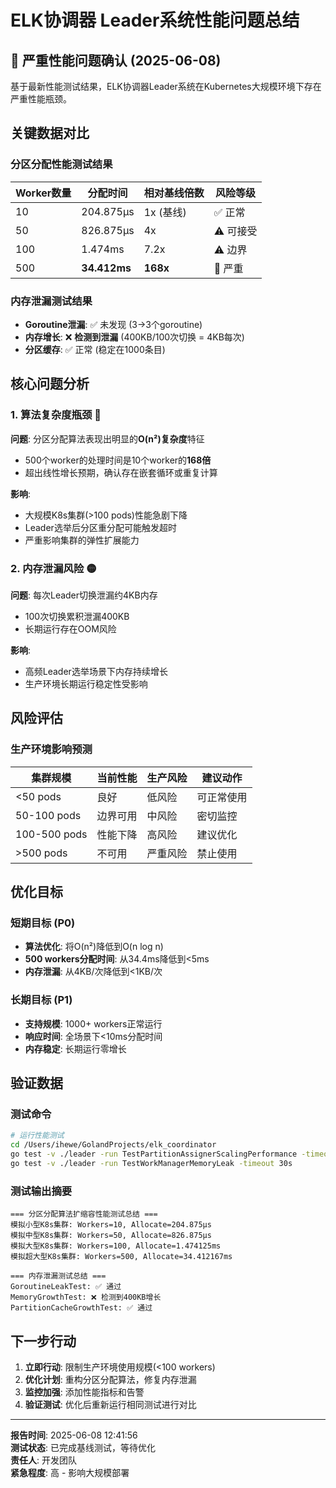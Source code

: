 # ELK协调器 Leader系统性能问题总结

## 🚨 严重性能问题确认 (2025-06-08)

基于最新性能测试结果，ELK协调器Leader系统在Kubernetes大规模环境下存在严重性能瓶颈。

## 关键数据对比

### 分区分配性能测试结果

| Worker数量 | 分配时间 | 相对基线倍数 | 风险等级 |
|-----------|----------|-------------|----------|
| 10        | 204.875µs | 1x (基线)   | ✅ 正常   |
| 50        | 826.875µs | 4x          | ⚠️ 可接受 |
| 100       | 1.474ms   | 7.2x        | ⚠️ 边界   |
| 500       | **34.412ms** | **168x** | 🔴 严重   |

### 内存泄漏测试结果

- **Goroutine泄漏**: ✅ 未发现 (3→3个goroutine)
- **内存增长**: ❌ **检测到泄漏** (400KB/100次切换 = 4KB每次)
- **分区缓存**: ✅ 正常 (稳定在1000条目)

## 核心问题分析

### 1. 算法复杂度瓶颈 🔴

**问题**: 分区分配算法表现出明显的**O(n²)复杂度**特征
- 500个worker的处理时间是10个worker的**168倍**
- 超出线性增长预期，确认存在嵌套循环或重复计算

**影响**:
- 大规模K8s集群(>100 pods)性能急剧下降
- Leader选举后分区重分配可能触发超时
- 严重影响集群的弹性扩展能力

### 2. 内存泄漏风险 🟡

**问题**: 每次Leader切换泄漏约4KB内存
- 100次切换累积泄漏400KB
- 长期运行存在OOM风险

**影响**:
- 高频Leader选举场景下内存持续增长
- 生产环境长期运行稳定性受影响

## 风险评估

### 生产环境影响预测

| 集群规模 | 当前性能 | 生产风险 | 建议动作 |
|---------|----------|----------|----------|
| <50 pods | 良好 | 低风险 | 可正常使用 |
| 50-100 pods | 边界可用 | 中风险 | 密切监控 |
| 100-500 pods | 性能下降 | 高风险 | 建议优化 |
| >500 pods | 不可用 | 严重风险 | 禁止使用 |

## 优化目标

### 短期目标 (P0)
- **算法优化**: 将O(n²)降低到O(n log n)
- **500 workers分配时间**: 从34.4ms降低到<5ms
- **内存泄漏**: 从4KB/次降低到<1KB/次

### 长期目标 (P1)
- **支持规模**: 1000+ workers正常运行
- **响应时间**: 全场景下<10ms分配时间
- **内存稳定**: 长期运行零增长

## 验证数据

### 测试命令
```bash
# 运行性能测试
cd /Users/ihewe/GolandProjects/elk_coordinator
go test -v ./leader -run TestPartitionAssignerScalingPerformance -timeout 30s
go test -v ./leader -run TestWorkManagerMemoryLeak -timeout 30s
```

### 测试输出摘要
```
=== 分区分配算法扩缩容性能测试总结 ===
模拟小型K8s集群: Workers=10, Allocate=204.875µs
模拟中型K8s集群: Workers=50, Allocate=826.875µs  
模拟大型K8s集群: Workers=100, Allocate=1.474125ms
模拟超大型K8s集群: Workers=500, Allocate=34.412167ms

=== 内存泄漏测试总结 ===
GoroutineLeakTest: ✅ 通过
MemoryGrowthTest: ❌ 检测到400KB增长
PartitionCacheGrowthTest: ✅ 通过
```

## 下一步行动

1. **立即行动**: 限制生产环境使用规模(<100 workers)
2. **优化计划**: 重构分区分配算法，修复内存泄漏
3. **监控加强**: 添加性能指标和告警
4. **验证测试**: 优化后重新运行相同测试进行对比

---

**报告时间**: 2025-06-08 12:41:56  
**测试状态**: 已完成基线测试，等待优化  
**责任人**: 开发团队  
**紧急程度**: 高 - 影响大规模部署
